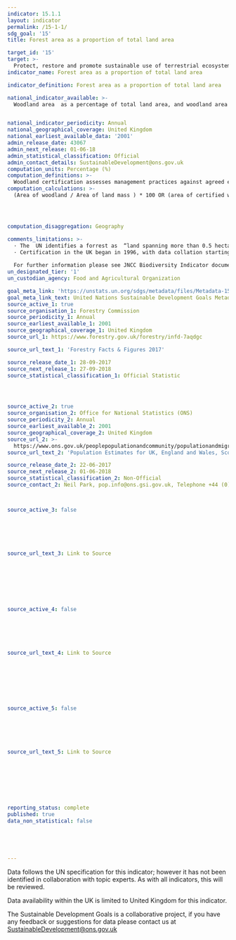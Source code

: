 ```yaml
---
indicator: 15.1.1
layout: indicator
permalink: /15-1-1/
sdg_goal: '15'
title: Forest area as a proportion of total land area

target_id: '15'
target: >-
  Protect, restore and promote sustainable use of terrestrial ecosystems, sustainably manage forests, combat desertification, and halt and reverse land degradation and halt biodiversity loss
indicator_name: Forest area as a proportion of total land area

indicator_definition: Forest area as a proportion of total land area

national_indicator_available: >-
  Woodland area  as a percentage of total land area, and woodland area certified as sustainably managed as a percentage of total land area. 


national_indicator_periodicity: Annual
national_geographical_coverage: United Kingdom 
national_earliest_available_data: '2001'
admin_release_date: 43067
admin_next_release: 01-06-18
admin_statistical_classification: Official 
admin_contact_details: SustainableDevelopment@ons.gov.uk
computation_units: Percentage (%)
computation_definitions: >-
  Woodland certification assesses management practices against agreed environmental standards. Certification requires that wood products are harvested legally and sustainably, and that important wildlife habitats are identified and are not negatively impacted by management.
computation_calculations: >-
  (Area of woodland / Area of land mass ) * 100 OR (area of certified woodland / Area of land mass ) * 100




computation_disaggregation: Geography 

comments_limitations: >-
  · The  UN identifies a forrest as  “land spanning more than 0.5 hectares with trees higher than 5 meters and a canopy cover of more than 10 percent, or trees able to reach these thresholds in situ".  The definition used in th UK calculations only counts areas where the canopy covers more than 20%.
  · Certification in the UK began in 1996, with data collation starting in 2001, becoming a regular annual collation in 2004.  New certificates may relate to existing woodland that was not previously certified, or to newly planted areas. 
  
  For further information please see JNCC Biodiversity Indicator documentation @ http://data.jncc.gov.uk/data/bfa0f573-e58f-4254-8c3e-2ee90a770ca5-B1b-Area-of-forestry-land-certified-as-sustainably-managed.docx
un_designated_tier: '1'
un_custodian_agency: Food and Agricultural Organization 

goal_meta_link: 'https://unstats.un.org/sdgs/metadata/files/Metadata-15-01-01.pdf'
goal_meta_link_text: United Nations Sustainable Development Goals Metadata (PDF 379 KB)
source_active_1: true
source_organisation_1: Forestry Commission
source_periodicity_1: Annual
source_earliest_available_1: 2001
source_geographical_coverage_1: United Kingdom
source_url_1: https://www.forestry.gov.uk/forestry/infd-7aqdgc

source_url_text_1: 'Forestry Facts & Figures 2017'

source_release_date_1: 28-09-2017
source_next_release_1: 27-09-2018
source_statistical_classification_1: Official Statistic 




source_active_2: true
source_organisation_2: Office for National Statistics (ONS)
source_periodicity_2: Annual
source_earliest_available_2: 2001
source_geographical_coverage_2: United Kingdom
source_url_2: >-
  https://www.ons.gov.uk/peoplepopulationandcommunity/populationandmigration/populationestimates/datasets/populationestimatesforukenglandandwalesscotlandandnorthernireland
source_url_text_2: 'Population Estimates for UK, England and Wales, Scotland and Northern Ireland'

source_release_date_2: 22-06-2017
source_next_release_2: 01-06-2018
source_statistical_classification_2: Non-Official
source_contact_2: Neil Park, pop.info@ons.gsi.gov.uk, Telephone +44 (0)1329 444661



source_active_3: false






source_url_text_3: Link to Source








source_active_4: false






source_url_text_4: Link to Source








source_active_5: false






source_url_text_5: Link to Source








reporting_status: complete
published: true
data_non_statistical: false





---
```

Data follows the UN specification for this indicator; however it has not been identified in collaboration with topic experts. As with all indicators, this will be reviewed.
  
Data availability within the UK is limited to United Kingdom for this indicator.
  
The Sustainable Development Goals is a collaborative project, if you have any feedback or suggestions for data please contact us at <SustainableDevelopment@ons.gov.uk>
